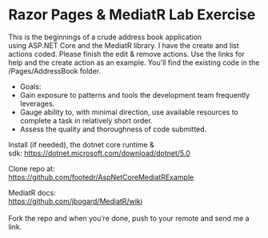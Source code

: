 # Razor Pages & MediatR Lab Exercise

This is the beginnings of a crude address book application using ASP.NET Core and the MediatR library. I have the create and list actions coded. Please finish the edit & remove actions. Use the links for help and the create action as an example. You'll find the existing code in the /Pages/AddressBook folder.

- Goals:
 - Gain exposure to patterns and tools the development team frequently leverages.
 - Gauge ability to, with minimal direction, use available resources to complete a task in relatively short order.
 - Assess the quality and thoroughness of code submitted.
		 

Install (if needed), the dotnet core runtime & sdk: https://dotnet.microsoft.com/download/dotnet/5.0

Clone repo at:<br />
https://github.com/footedr/AspNetCoreMediatRExample

MediatR docs:<br />
https://github.com/jbogard/MediatR/wiki
<br /><br />
Fork the repo and when you’re done, push to your remote and send me a link.
